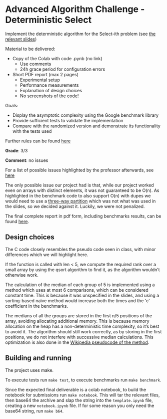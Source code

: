 # Advanced Algorithm Challenge - Deterministic Select

Implement the deterministic algorithm for the Select-ith problem (see [the relevant slides](docs/lecture8-Select-ith.pdf))

Material to be delivered:

- Copy of the Colab with code .pynb (no link)
  - Use comments
  - 24h grace period for configuration errors
- Short PDF report (max 2 pages)
  - Experimental setup
  - Performance measurements
  - Explanation of design choices
  - No screenshots of the code!

Goals:

- Display the asymptotic complexity using the Google benchmark library
- Provide sufficient tests to validate the implementation
- Compare with the randomized version and demonstrate its functionality with the tests used

Further rules can be found [here](docs/challenge_aapp_1.pdf)

**Grade**: 3/3

**Comment**: no issues

For a list of possible issues highlighted by the professor afterwards, see [here](docs/Challenge%20-%20results.pdf)

The only possible issue our project had is that, while our project worked even on arrays with distinct elements, it was not guaranteed to be O(n). As highlighted in the benchmark code to also support O(n) with dupes we would need to use a [three-way partition](https://en.wikipedia.org/wiki/Median_of_medians#Partition_helper_functions) which was not what was used in the slides, so we decided against it. Luckily, we were not penalized.

The final complete report in pdf form, including benchmarks results, can be found [here](https://github.com/Furrrlo/aapp-select/releases/download/v1.0/Challenge1.Report.pdf).

## Design choices

The C code closely resembles the pseudo code seen in class, with minor differences which we will highlight here.

If the function is called with len < 5, we compute the required rank over a small array by using the qsort algorithm to find it, as the algorithm wouldn’t otherwise work.

The calculation of the median of each group of 5 is implemented using a method which uses at most 6 comparisons, which can be considered constant time. This is because it was unspecified in the slides, and using a sorting-based naïve method would increase both the times and the 'c' coefficient in the benchmarks.

The medians of all the groups are stored in the first n/5 positions of the array, avoiding allocating additional memory.
This is because memory allocation on the heap has a non-deterministic time complexity, so it’s best to avoid it. The algorithm should still work correctly, as by storing in the first positions, we do not interfere with successive median calculations. This optimization is also done in the [Wikipedia pseudocode of the method](https://en.wikipedia.org/wiki/Median_of_medians#Algorithm).

## Building and running

The project uses make.

To execute tests run `make test`, to execute benchmarks run `make benchmark`.

Since the expected final deliverable is a colab notebook, to build the notebook for submissions run `make notebook`. This will tar the relevant files, then base64 the archive and slap the string into the `template.ipynb` file, creating a new `notebook.ipynb` file. If for some reason you only need the base64 string, run `make b64`.
